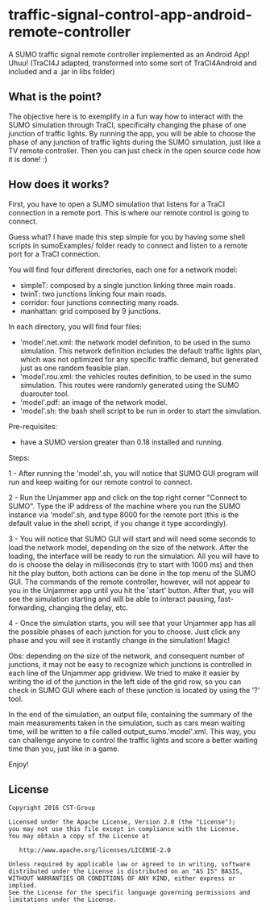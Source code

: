 # traffic-signal-control-app-android-remote-controller

A SUMO traffic signal remote controller implemented as an Android App! Uhuu! (TraCI4J adapted, transformed into some sort of TraCI4Android and included and a .jar in libs folder)

## What is the point?

The objective here is to exemplify in a fun way how to interact with the SUMO simulation through TraCI, specifically changing the phase of one junction of traffic lights. By running the app, you will be able to choose the phase of any junction of traffic lights during the SUMO simulation, just like a TV remote controller. Then you can just check in the open source code how it is done! :) 

## How does it works?

First, you have to open a SUMO simulation that listens for a TraCI connection in a remote port. This is where our remote control is going to connect. 

Guess what? I have made this step simple for you by having some shell scripts in sumoExamples/ folder ready to connect and listen to a remote port for a TraCI connection. 

You will find four different directories, each one for a network model:

 - simpleT: composed by a single junction linking three main roads.
 - twinT: two junctions linking four main roads.
 - corridor: four junctions connecting many roads.
 - manhattan: grid composed by 9 junctions.

In each directory, you will find four files:

 - 'model'.net.xml: the network model definition, to be used in the sumo simulation. This network definition includes the default traffic lights plan, which was not optimized for any specific traffic demand, but generated just as one random feasible plan.
 - 'model'.rou.xml: the vehicles routes definition, to be used in the sumo simulation. This routes were randomly generated using the SUMO duarouter tool.
 - 'model'.pdf: an image of the network model.
 - 'model'.sh: the bash shell script to be run in order to start the simulation.

Pre-requisites:
- have a SUMO version greater than 0.18 installed and running.

Steps:

 1 - After running the 'model'.sh, you will notice that SUMO GUI program will run and keep waiting for our remote control to connect.
 
 2 - Run the Unjammer app and click on the top right corner "Connect to SUMO". Type the IP address of the machine where you run the SUMO instance via 'model'.sh, and type 8000 for the remote port (this is the default value in the shell script, if you change it type accordingly).
 
 3 - You will notice that SUMO GUI will start and will need some seconds to load the network model, depending on the size of the network. After the loading, the interface will be ready to run the simulation. All you will have to do is choose the delay in milliseconds (try to start with 1000 ms) and then hit the play button, both actions can be done in the top menu of the SUMO GUI. The commands of the remote controller, however, will not appear to you in the Unjammer app until you hit the 'start' button. After that, you will see the simulation starting and will be able to interact pausing, fast-forwarding, changing the delay, etc.
 
 4 - Once the simulation starts, you will see that your Unjammer app has all the possible phases of each junction for you to choose. Just click any phase and you will see it instantly change in the simulation! Magic!
 
 Obs: depending on the size of the network, and consequent number of junctions, it may not be easy to recognize which junctions is controlled in each line of the Unjammer app gridview. We tried to make it easier by writing the id of the junction in the left side of the grid row, so you can check in SUMO GUI where each of these junction is located by using the '?' tool.

In the end of the simulation, an output file, containing the summary of the main measurements taken in the simulation, such as cars mean waiting time, will be written to a file called output_sumo.'model'.xml. This way, you can challenge anyone to control the traffic lights and score a better waiting time than you, just like in a game.

Enjoy!

## License

    Copyright 2016 CST-Group

    Licensed under the Apache License, Version 2.0 (the "License");
    you may not use this file except in compliance with the License.
    You may obtain a copy of the License at

       http://www.apache.org/licenses/LICENSE-2.0

    Unless required by applicable law or agreed to in writing, software
    distributed under the License is distributed on an "AS IS" BASIS,
    WITHOUT WARRANTIES OR CONDITIONS OF ANY KIND, either express or implied.
    See the License for the specific language governing permissions and
    limitations under the License.
